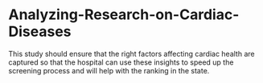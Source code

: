 # Analyzing-Research-on-Cardiac-Diseases
This study should ensure that the right factors affecting cardiac health are captured so that the hospital can use these insights to speed up the screening process and will help with the ranking in the state.
